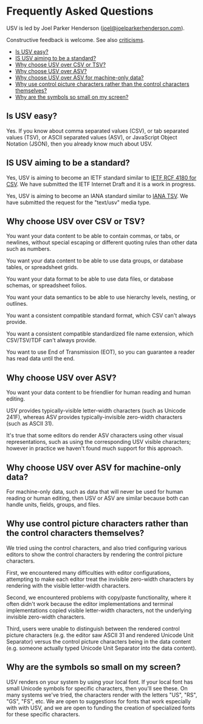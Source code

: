 # Frequently Asked Questions

USV is led by Joel Parker Henderson (joel@joelparkerhenderson.com).

Constructive feedback is welcome. See also [criticisms](../criticisms/).

- [Is USV easy?](#is-usv-easy)
- [IS USV aiming to be a standard?](#is-usv-aiming-to-be-a-standard)
- [Why choose USV over CSV or TSV?](#why-choose-usv-over-csv-or-tsv)
- [Why choose USV over ASV?](#why-choose-usv-over-asv)
- [Why choose USV over ASV for machine-only data?](#why-choose-usv-over-asv-for-machine-only-data)
- [Why use control picture characters rather than the control characters themselves?](#why-use-control-picture-characters-rather-than-the-control-characters-themselves)
- [Why are the symbols so small on my screen?](#why-are-the-symbols-so-small-on-my-screen)



## Is USV easy?

Yes. If you know about comma separated values (CSV), or tab separated values
(TSV), or ASCII separated values (ASV), or JavaScript Object Notation (JSON),
then you already know much about USV.


## IS USV aiming to be a standard?

Yes, USV is aiming to become an IETF standard similar to <a
href="https://www.ietf.org/rfc/rfc4180.txt">IETF RCF 4180 for CSV</a>.
We have submitted the IETF Internet Draft and it is a work in progress.

Yes, USV is aiming to become an IANA standard similar to <a
href="https://www.iana.org/assignments/media-types/text/tab-separated-values">IANA
TSV</a>. We have submitted the request for the "text/usv" media type.


## Why choose USV over CSV or TSV?

You want your data content to be able to contain commas, or tabs, or newlines,
without special escaping or different quoting rules than other data such as
numbers.

You want your data content to be able to use data groups, or database tables, or
spreadsheet grids.

You want your data format to be able to use data files, or database schemas, or
spreadsheet folios.

You want your data semantics to be able to use hierarchy levels, nesting, or
outlines.

You want a consistent compatible standard format, which CSV can't always
provide.

You want a consistent compatible standardized file name extension, which
CSV/TSV/TDF can't always provide.

You want to use End of Transmission (EOT), so you can guarantee a reader
has read data until the end.


## Why choose USV over ASV?

You want your data content to be friendlier for human reading and human editing.

USV provides typically-visible letter-width characters (such as Unicode 241F),
whereas ASV provides typically-invisible zero-width characters (such as ASCII
31).

It's true that some editors do render ASV characters using other visual
representations, such as using the corresponding USV visible characters;
however in practice we haven't found much support for this approach.


## Why choose USV over ASV for machine-only data?

For machine-only data, such as data that will never be used for human reading or
human editing, then USV or ASV are similar because both can handle units,
fields, groups, and files.


## Why use control picture characters rather than the control characters themselves?

We tried using the control characters, and also tried configuring various editors to show the control characters by rendering the control picture characters.

First, we encountered many difficulties with editor configurations, attempting to make each editor treat the invisible zero-width characters by rendering with the visible letter-width characters.

Second, we encountered problems with copy/paste functionality, where it often didn't work because the editor implementations and terminal implementations copied visible letter-width characters, not the underlying invisible zero-width characters.

Third, users were unable to distinguish between the rendered control picture characters (e.g. the editor saw ASCII 31 and rendered Unicode Unit Separator) versus the control picture characters being in the data content (e.g. someone actually typed Unicode Unit Separator into the data content).


## Why are the symbols so small on my screen?

USV renders on your system by using your local font. If your local font has small Unicode symbols for specific characters, then you'll see these. On many systems we've tried, the characters render with the letters "US", "RS", "GS", "FS", etc. We are open to suggestions for fonts that work especially with with USV, and we are open to funding the creation of specialized fonts for these specific characters.

